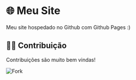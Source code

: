 # 🌐 Meu Site

Meu site hospedado no Github com Github Pages :)


## 🙏🏽 Contribuição 

Contribuições são muito bem vindas!

![Fork](https://img.shields.io/github/forks/n3rdydzn/meu-site?style=social)

